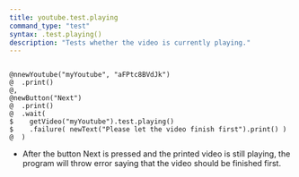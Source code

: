 ```yaml
---
title: youtube.test.playing
command_type: "test"
syntax: .test.playing()
description: "Tests whether the video is currently playing."
---
```


<!--more-->

<pre><code class="language-diff-javascript diff-highlight try-true">
@nnewYoutube("myYoutube", "aFPtc8BVdJk")
@  .print()
@,
@newButton("Next")
@  .print()
@  .wait(
$    getVideo("myYoutube").test.playing()
$    .failure( newText("Please let the video finish first").print() )
@  )
</code></pre>

+ After the button Next is pressed and the printed video is still playing, the program will throw error saying that the video should be finished first.	
